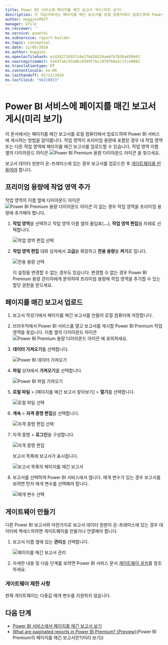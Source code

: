```yaml
---
title: Power BI 서비스에 페이지를 매긴 보고서 게시(미리 보기)
description: 이 자습서에서는 페이지를 매긴 보고서를 로컬 컴퓨터에서 업로드하여 Power BI 서비스에 게시하는 방법을 알아봅니다.
author: maggiesMSFT
manager: kfile
ms.reviewer: ''
ms.service: powerbi
ms.subservice: report-builder
ms.topic: conceptual
ms.date: 11/05/2018
ms.author: maggies
ms.openlocfilehash: e1d26271b557c0e2fbd20324ae6fb7630a459b03
ms.sourcegitcommit: 5e83fa6c93a0bc6599f76cc070fb0e5c1fce0082
ms.translationtype: HT
ms.contentlocale: ko-KR
ms.lasthandoff: 02/13/2019
ms.locfileid: "56216013"
---
```

# <a name="publish-a-paginated-report-to-the-power-bi-service-preview"></a>Power BI 서비스에 페이지를 매긴 보고서 게시(미리 보기)

이 문서에서는 페이지를 매긴 보고서를 로컬 컴퓨터에서 업로드하여 Power BI 서비스에 게시하는 방법을 알아봅니다. 작업 영역이 프리미엄 용량에 포함된 경우 내 작업 영역 또는 다른 작업 영역에 페이지를 매긴 보고서를 업로드할 수 있습니다. 작업 영역 이름 옆의 다이아몬드 아이콘 ![Power BI Premium 용량 다이아몬드 아이콘](media/paginated-reports-save-to-power-bi-service/premium-diamond.png) 을 찾으세요. 

보고서 데이터 원본이 온-프레미스에 있는 경우 보고서를 업로드한 후 [게이트웨이를 만들어야](#create-a-gateway-to-an-on-premises-data-source) 합니다.

## <a name="add-a-workspace-to-a-premium-capacity"></a>프리미엄 용량에 작업 영역 추가

작업 영역의 이름 옆에 다이아몬드 아이콘 ![Power BI Premium 용량 다이아몬드 아이콘](media/paginated-reports-save-to-power-bi-service/premium-diamond.png) 이 없는 경우 작업 영역을 프리미엄 용량에 추가해야 합니다. 

1. **작업 영역**을 선택하고 작업 영역 이름 옆의 줄임표(**...**), **작업 영역 편집**을 차례로 선택합니다.

    ![작업 영역 편집 선택](media/paginated-reports-save-to-power-bi-service/power-bi-paginated-edit-workspace.png)

1. **작업 영역 편집** 대화 상자에서 **고급**을 확장하고 **전용 용량**을 **켜기**로 밉니다.

    ![전용 용량 선택](media/paginated-reports-save-to-power-bi-service/power-bi-paginated-edit-workspace-dialog.png)

   이 설정을 변경할 수 없는 경우도 있습니다. 변경할 수 없는 경우 Power BI Premium 용량 관리자에게 문의하여 프리미엄 용량에 작업 영역을 추가할 수 있는 할당 권한을 받으세요.


## <a name="upload-a-paginated-report"></a>페이지를 매긴 보고서 업로드

1. 보고서 작성기에서 페이지를 매긴 보고서를 만들어 로컬 컴퓨터에 저장합니다.

1. 브라우저에서 Power BI 서비스를 열고 보고서를 게시할 Power BI Premium 작업 영역을 찾습니다. 이름 옆의 다이아몬드 아이콘 ![Power BI Premium 용량 다이아몬드 아이콘](media/paginated-reports-save-to-power-bi-service/premium-diamond.png) 에 유의하세요. 

1. **데이터 가져오기**를 선택합니다.

    ![Power BI 데이터 가져오기](media/paginated-reports-save-to-power-bi-service/power-bi-paginated-get-data.png)

1. **파일** 상자에서 **가져오기**를 선택합니다.

    ![Power BI 파일 가져오기](media/paginated-reports-save-to-power-bi-service/power-bi-paginated-files-get.png)

1. **로컬 파일** > [페이지를 매긴 보고서 찾아보기] > **열기**를 선택합니다.

    ![로컬 파일 선택](media/paginated-reports-save-to-power-bi-service/power-bi-paginated-local-file.png)

1. **계속** > **자격 증명 편집**을 선택합니다.

    ![자격 증명 편집 선택](media/paginated-reports-save-to-power-bi-service/power-bi-paginated-select-edit-credentials.png)

1. 자격 증명 > **로그인**을 구성합니다.

    ![자격 증명 편집](media/paginated-reports-save-to-power-bi-service/power-bi-paginated-credentials.png)

   보고서 목록에 보고서가 표시됩니다.

    ![보고서 목록의 페이지를 매긴 보고서](media/paginated-reports-save-to-power-bi-service/power-bi-paginated-wwi-report.png)

1. 보고서를 선택하여 Power BI 서비스에서 엽니다. 매개 변수가 있는 경우 보고서를 보려면 먼저 매개 변수를 선택해야 합니다.
 
    ![매개 변수 선택](media/paginated-reports-save-to-power-bi-service/power-bi-paginated-select-parameters.png)

## <a name="create-a-gateway"></a>게이트웨이 만들기

다른 Power BI 보고서와 마찬가지로 보고서 데이터 원본이 온-프레미스에 있는 경우 데이터에 액세스하려면 게이트웨이를 만들거나 연결해야 합니다.

1. 보고서 이름 옆에 있는 **관리**를 선택합니다.

   ![페이지를 매긴 보고서 관리](media/paginated-reports-save-to-power-bi-service/power-bi-paginated-manage.png)

1. 자세한 내용 및 다음 단계를 보려면 Power BI 서비스 문서 [게이트웨이 설치](service-gateway-install.md)를 참조하세요.

### <a name="gateway-limitations"></a>게이트웨이 제한 사항

현재 게이트웨이는 다중값 매개 변수를 지원하지 않습니다.


## <a name="next-steps"></a>다음 단계

- [Power BI 서비스에서 페이지를 매긴 보고서 보기](paginated-reports-view-power-bi-service.md)
- [What are paginated reports in Power BI Premium? (Preview)](paginated-reports-report-builder-power-bi.md)(Power BI Premium의 페이지를 매긴 보고서란?(미리 보기))


